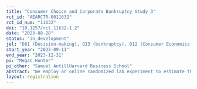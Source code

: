 ```yaml
---
title: "Consumer Choice and Corporate Bankruptcy Study 3"
rct_id: "AEARCTR-0011632"
rct_id_num: "11632"
doi: "10.1257/rct.11632-1.2"
date: "2023-08-28"
status: "in_development"
jel: "D81 (Decision-making), G33 (bankruptcy), D12 (Consumer Economics: Empirical Analysis)"
start_year: "2023-09-11"
end_year: "2023-12-31"
pi: "Megan Hunter"
pi_other: "Samuel AntillHarvard Business School"
abstract: "We employ an online randomized lab experiment to estimate the impact of a company's bankruptcy status on consumer demand for that company's products and services. We identify each participant's hypothetical willingness to pay for a product of a firm. We measure how that willingness to pay changes when we exogenously vary information about the firm's bankruptcy status."
layout: registration
---
```


